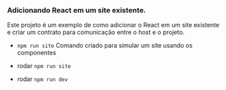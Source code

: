 ### Adicionando React em um site existente.

Este projeto é um exemplo de como adicionar o React em um site existente e criar um contrato para comunicação entre o host e o projeto.

- `npm run site` Comando criado para simular um site usando os componentes

- rodar `npm run site`
- rodar `npm run dev`
